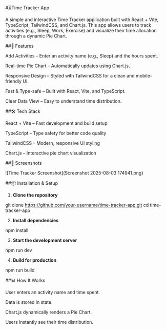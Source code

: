 #⏳Time Tracker App

A simple and interactive Time Tracker application built with React + Vite, TypeScript, TailwindCSS, and Chart.js.
This app allows users to track activities (e.g., Sleep, Work, Exercise) and visualize their time allocation through a dynamic Pie Chart.

##🚀 Features

Add Activities – Enter an activity name (e.g., Sleep) and the hours spent.

Real-time Pie Chart – Automatically updates using Chart.js.

Responsive Design – Styled with TailwindCSS for a clean and mobile-friendly UI.

Fast & Type-safe – Built with React, Vite, and TypeScript.

Clear Data View – Easy to understand time distribution.

##🛠 Tech Stack

React + Vite – Fast development and build setup

TypeScript – Type safety for better code quality

TailwindCSS – Modern, responsive UI styling

Chart.js – Interactive pie chart visualization

##📸 Screenshots

![Time Tracker Screenshot](Screenshot 2025-08-03 174941.png)

##📦 Installation & Setup

1. **Clone the repository**

git clone https://github.com/your-username/time-tracker-app.git
cd time-tracker-app


2. **Install dependencies**

npm install


3. **Start the development server**

npm run dev


4. **Build for production**

npm run build


##📊 How It Works

User enters an activity name and time spent.

Data is stored in state.

Chart.js dynamically renders a Pie Chart.

Users instantly see their time distribution.
